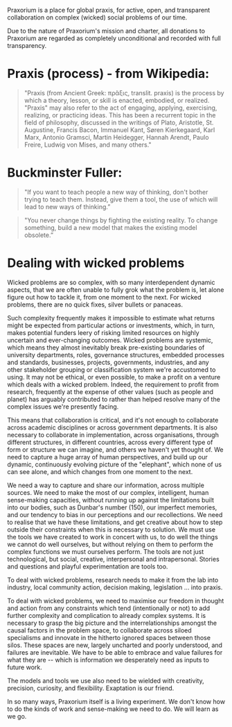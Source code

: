 Praxorium is a place for global praxis, for active, open, and transparent collaboration on complex (wicked) social problems of our time.

Due to the nature of Praxorium's mission and charter, all donations to Praxorium are regarded as completely unconditional and recorded with full transparency.

# Praxis (process) - from Wikipedia:

> "Praxis (from Ancient Greek: πρᾶξις, translit. praxis) is the process by which a theory, lesson, or skill is enacted, embodied, or realized. "Praxis" may also refer to the act of engaging, applying, exercising, realizing, or practicing ideas. This has been a recurrent topic in the field of philosophy, discussed in the writings of Plato, Aristotle, St. Augustine, Francis Bacon, Immanuel Kant, Søren Kierkegaard, Karl Marx, Antonio Gramsci, Martin Heidegger, Hannah Arendt, Paulo Freire, Ludwig von Mises, and many others."

# Buckminster Fuller:

>"If you want to teach people a new way of thinking, don't bother trying to teach them. Instead, give them a tool, the use of which will lead to new ways of thinking.”

>"You never change things by fighting the existing reality. To change something, build a new model that makes the existing model obsolete.”

# Dealing with wicked problems

Wicked problems are so complex, with so many interdependent dynamic aspects, that we are often unable to fully grok what the problem is, let alone figure out how to tackle it, from one moment to the next. For wicked problems, there are no quick fixes, silver bullets or panaceas. 

Such complexity frequently makes it impossible to estimate what returns might be expected from particular actions or investments, which, in turn, makes potential funders leery of risking limited resources on highly uncertain and ever-changing outcomes. Wicked problems are systemic, which means they almost inevitably break pre-existing boundaries of university departments, roles, governance structures, embedded processes and standards, businesses, projects, governments, industries, and any other stakeholder grouping or classification system we're accustomed to using. It may not be ethical, or even possible, to make a profit on a venture which deals with a wicked problem. Indeed, the requirement to profit from research, frequently at the expense of other values (such as people and planet) has arguably contributed to rather than helped resolve many of the complex issues we're presently facing.

This means that collaboration is critical, and it's not enough to collaborate across academic disciplines or across government departments. It is also necessary to collaborate in implementation, across organisations, through different structures, in different countries, across every different type of form or structure we can imagine, and others we haven't yet thought of. We need to capture a huge array of human perspectives, and build up our dynamic, continuously evolving picture of the "elephant", which none of us can see alone, and which changes from one moment to the next.

We need a way to capture and share our information, across multiple sources. We need to make the most of our complex, intelligent, human sense-making capacities, without running up against the limitations built into our bodies, such as Dunbar's number (150), our imperfect memories, and our tendency to bias in our perceptions and our recollections. We need to realise that we have these limitations, and get creative about how to step outside their constraints when this is necessary to solution. We must use the tools we have created to work in concert with us, to do well the things we cannot do well ourselves, but without relying on them to perform the complex functions we must ourselves perform. The tools are not just technological, but social, creative, interpersonal and intrapersonal. Stories and questions and playful experimentation are tools too.

To deal with wicked problems, research needs to make it from the lab into industry, local community action, decision making, legislation ... into praxis.

To deal with wicked problems, we need to maximise our freedom in thought and action from any constraints which tend (intentionally or not) to add further complexity and complication to already complex systems. It is necessary to grasp the big picture and the interrelationships amongst the causal factors in the problem space, to collaborate across siloed specialisms and innovate in the hitherto ignored spaces between those silos. These spaces are new, largely uncharted and poorly understood, and failures are inevitable. We have to be able to embrace and value failures for what they are -- which is information we desperately need as inputs to future work.

The models and tools we use also need to be wielded with creativity, precision, curiosity, and flexibility. Exaptation is our friend.

In so many ways, Praxorium itself is a living experiment. We don't know how to do the kinds of work and sense-making we need to do. We will learn as we go.
